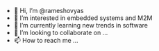 - 👋 Hi, I’m @rameshovyas
- 👀 I’m interested in embedded systems and M2M
- 🌱 I’m currently learning new trends in software
- 💞️ I’m looking to collaborate on ...
- 📫 How to reach me ...

<!---
rameshovyas/rameshovyas is a ✨ special ✨ repository because its `README.md` (this file) appears on your GitHub profile.
You can click the Preview link to take a look at your changes.
--->
